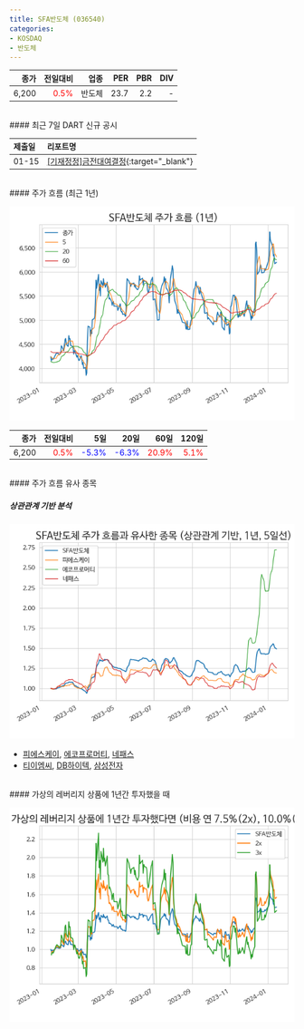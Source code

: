 ```yaml
---
title: SFA반도체 (036540)
categories:
- KOSDAQ
- 반도체
---
```


|**종가**|**전일대비**|**업종**|**PER**|**PBR**|**DIV**|
|-------:|-----------:|-------:|------:|------:|------:|
|6,200|<span style="color: red">0.5%</span>|반도체|23.7|2.2|-|

<!-- more -->

<br>
#### 최근 7일 DART 신규 공시


|**제출일**|**리포트명**|
|:-----|:-------|
|01-15|[[기재정정]금전대여결정](https://dart.fss.or.kr/dsaf001/main.do?rcpNo=20240115900491){:target="_blank"}|

<br>
#### 주가 흐름 (최근 1년)

![036540](/assets/images/stock/036540.png)

|**종가**|**전일대비**|**5일**|**20일**|**60일**|**120일**|
|---:|-------:|--:|---:|---:|----:|
|6,200|<span style="color: red">0.5%</span>|<span style="color: blue">-5.3%</span>|<span style="color: blue">-6.3%</span>|<span style="color: red">20.9%</span>|<span style="color: red">5.1%</span>|

<br>
#### 주가 흐름 유사 종목

##### 상관관계 기반 분석

![036540](/assets/images/stock/036540_corr.png)
- [피에스케이](/319660/), [에코프로머티](/450080/), [네패스](/033640/)
- [티이엠씨](/425040/), [DB하이텍](/000990/), [삼성전자](/005930/)

<br>
#### 가상의 레버리지 상품에 1년간 투자했을 때

![036540](/assets/images/stock/036540_2x.png)
